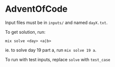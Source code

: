 # AdventOfCode

Input files must be in `inputs/` and named `dayX.txt`.

To get solution, run:

```
mix solve <day> <a|b>
```

ie. to solve day 19 part a, run `mix solve 19 a`.

To run with test inputs, replace `solve` with `test_case`
